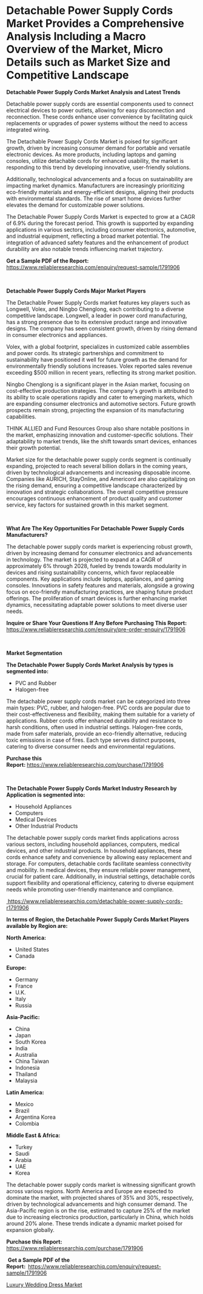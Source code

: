 <p><h1>Detachable Power Supply Cords Market Provides a Comprehensive Analysis Including a Macro Overview of the Market, Micro Details such as Market Size and Competitive Landscape</h1></p><p><strong>Detachable Power Supply Cords Market Analysis and Latest Trends</strong></p>
<p><p>Detachable power supply cords are essential components used to connect electrical devices to power outlets, allowing for easy disconnection and reconnection. These cords enhance user convenience by facilitating quick replacements or upgrades of power systems without the need to access integrated wiring.</p><p>The Detachable Power Supply Cords Market is poised for significant growth, driven by increasing consumer demand for portable and versatile electronic devices. As more products, including laptops and gaming consoles, utilize detachable cords for enhanced usability, the market is responding to this trend by developing innovative, user-friendly solutions.</p><p>Additionally, technological advancements and a focus on sustainability are impacting market dynamics. Manufacturers are increasingly prioritizing eco-friendly materials and energy-efficient designs, aligning their products with environmental standards. The rise of smart home devices further elevates the demand for customizable power solutions.</p><p>The Detachable Power Supply Cords Market is expected to grow at a CAGR of 6.9% during the forecast period. This growth is supported by expanding applications in various sectors, including consumer electronics, automotive, and industrial equipment, reflecting a broad market potential. The integration of advanced safety features and the enhancement of product durability are also notable trends influencing market trajectory.</p></p>
<p><strong>Get a Sample PDF of the Report:&nbsp;</strong> <a href="https://www.reliableresearchiq.com/enquiry/request-sample/1791906?utm_campaign=2257&utm_medium=2&utm_source=Github&utm_content=ia&utm_term=09022025&utm_id=detachable-power-supply-cords">https://www.reliableresearchiq.com/enquiry/request-sample/1791906</a></p>
<p>&nbsp;</p>
<p><strong>Detachable Power Supply Cords Major Market Players</strong></p>
<p><p>The Detachable Power Supply Cords market features key players such as Longwell, Volex, and Ningbo Chenglong, each contributing to a diverse competitive landscape. Longwell, a leader in power cord manufacturing, has a strong presence due to its extensive product range and innovative designs. The company has seen consistent growth, driven by rising demand in consumer electronics and appliances.</p><p>Volex, with a global footprint, specializes in customized cable assemblies and power cords. Its strategic partnerships and commitment to sustainability have positioned it well for future growth as the demand for environmentally friendly solutions increases. Volex reported sales revenue exceeding $500 million in recent years, reflecting its strong market position.</p><p>Ningbo Chenglong is a significant player in the Asian market, focusing on cost-effective production strategies. The company's growth is attributed to its ability to scale operations rapidly and cater to emerging markets, which are expanding consumer electronics and automotive sectors. Future growth prospects remain strong, projecting the expansion of its manufacturing capabilities.</p><p>THINK ALLIED and Fund Resources Group also share notable positions in the market, emphasizing innovation and customer-specific solutions. Their adaptability to market trends, like the shift towards smart devices, enhances their growth potential.</p><p>Market size for the detachable power supply cords segment is continually expanding, projected to reach several billion dollars in the coming years, driven by technological advancements and increasing disposable income. Companies like AURICH, StayOnline, and Americord are also capitalizing on the rising demand, ensuring a competitive landscape characterized by innovation and strategic collaborations. The overall competitive pressure encourages continuous enhancement of product quality and customer service, key factors for sustained growth in this market segment.</p></p>
<p>&nbsp;</p>
<p><strong>What Are The Key Opportunities For Detachable Power Supply Cords Manufacturers?</strong></p>
<p><p>The detachable power supply cords market is experiencing robust growth, driven by increasing demand for consumer electronics and advancements in technology. The market is projected to expand at a CAGR of approximately 6% through 2028, fueled by trends towards modularity in devices and rising sustainability concerns, which favor replaceable components. Key applications include laptops, appliances, and gaming consoles. Innovations in safety features and materials, alongside a growing focus on eco-friendly manufacturing practices, are shaping future product offerings. The proliferation of smart devices is further enhancing market dynamics, necessitating adaptable power solutions to meet diverse user needs.</p></p>
<p><strong>Inquire or Share Your Questions If Any Before Purchasing This Report:</strong> <a href="https://www.reliableresearchiq.com/enquiry/pre-order-enquiry/1791906?utm_campaign=2257&utm_medium=2&utm_source=Github&utm_content=ia&utm_term=09022025&utm_id=detachable-power-supply-cords">https://www.reliableresearchiq.com/enquiry/pre-order-enquiry/1791906</a></p>
<p>&nbsp;</p>
<p><strong>Market Segmentation</strong></p>
<p><strong>The Detachable Power Supply Cords Market Analysis by types is segmented into:</strong></p>
<p><ul><li>PVC and Rubber</li><li>Halogen-free</li></ul></p>
<p><p>The detachable power supply cords market can be categorized into three main types: PVC, rubber, and halogen-free. PVC cords are popular due to their cost-effectiveness and flexibility, making them suitable for a variety of applications. Rubber cords offer enhanced durability and resistance to harsh conditions, often used in industrial settings. Halogen-free cords, made from safer materials, provide an eco-friendly alternative, reducing toxic emissions in case of fires. Each type serves distinct purposes, catering to diverse consumer needs and environmental regulations.</p></p>
<p><strong>Purchase this Report:&nbsp;</strong><a href="https://www.reliableresearchiq.com/purchase/1791906?utm_campaign=2257&utm_medium=2&utm_source=Github&utm_content=ia&utm_term=09022025&utm_id=detachable-power-supply-cords">https://www.reliableresearchiq.com/purchase/1791906</a></p>
<p>&nbsp;</p>
<p><strong>The Detachable Power Supply Cords Market Industry Research by Application is segmented into:</strong></p>
<p><ul><li>Household Appliances</li><li>Computers</li><li>Medical Devices</li><li>Other Industrial Products</li></ul></p>
<p><p>The detachable power supply cords market finds applications across various sectors, including household appliances, computers, medical devices, and other industrial products. In household appliances, these cords enhance safety and convenience by allowing easy replacement and storage. For computers, detachable cords facilitate seamless connectivity and mobility. In medical devices, they ensure reliable power management, crucial for patient care. Additionally, in industrial settings, detachable cords support flexibility and operational efficiency, catering to diverse equipment needs while promoting user-friendly maintenance and compliance.</p></p>
<p><a href="https://www.reliableresearchiq.com/detachable-power-supply-cords-r1791906?utm_campaign=2257&utm_medium=2&utm_source=Github&utm_content=ia&utm_term=09022025&utm_id=detachable-power-supply-cords">&nbsp;https://www.reliableresearchiq.com/detachable-power-supply-cords-r1791906</a></p>
<p><strong>In terms of Region, the Detachable Power Supply Cords Market Players available by Region are:</strong></p>
<p>
    <p> <strong> North America: </strong>
        <ul>
            <li>United States</li>
            <li>Canada</li>
        </ul>
        </p> 
    <p> <strong> Europe: </strong>
        <ul>
            <li>Germany</li>
            <li>France</li>
            <li>U.K.</li>
            <li>Italy</li>
            <li>Russia</li>
        </ul>
        </p> 
    <p> <strong> Asia-Pacific: </strong>
        <ul>
            <li>China</li>
            <li>Japan</li>
            <li>South Korea</li>
            <li>India</li>
            <li>Australia</li>
            <li>China Taiwan</li>
            <li>Indonesia</li>
            <li>Thailand</li>
            <li>Malaysia</li>
        </ul>
        </p> 
    <p> <strong> Latin America: </strong>
        <ul>
            <li>Mexico</li>
            <li>Brazil</li>
            <li>Argentina Korea</li>
            <li>Colombia</li>
        </ul>
        </p> 
    <p> <strong> Middle East & Africa: </strong>
        <ul>
            <li>Turkey</li>
            <li>Saudi</li>
            <li>Arabia</li>
            <li>UAE</li>
            <li>Korea</li>
        </ul>
    </p>
    </p>
<p><p>The detachable power supply cords market is witnessing significant growth across various regions. North America and Europe are expected to dominate the market, with projected shares of 35% and 30%, respectively, driven by technological advancements and high consumer demand. The Asia-Pacific region is on the rise, estimated to capture 25% of the market due to increasing electronics production, particularly in China, which holds around 20% alone. These trends indicate a dynamic market poised for expansion globally.</p></p>
<p><strong>Purchase this Report: </strong><a href="https://www.reliableresearchiq.com/purchase/1791906?utm_campaign=2257&utm_medium=2&utm_source=Github&utm_content=ia&utm_term=09022025&utm_id=detachable-power-supply-cords">https://www.reliableresearchiq.com/purchase/1791906</a></p>
<p>&nbsp;<strong>Get a Sample PDF of the Report:&nbsp;&nbsp;</strong><a href="https://www.reliableresearchiq.com/enquiry/request-sample/1791906?utm_campaign=2257&utm_medium=2&utm_source=Github&utm_content=ia&utm_term=09022025&utm_id=detachable-power-supply-cords">https://www.reliableresearchiq.com/enquiry/request-sample/1791906</a></p>
<p><strong></strong></p>
<p><p><a href="https://github.com/NargisHussain75/Market-Research-Report-List-1/blob/main/luxury-wedding-dress-market.md?utm_campaign=2257&utm_medium=2&utm_source=Github&utm_content=ia&utm_term=09022025&utm_id=detachable-power-supply-cords">Luxury Wedding Dress Market</a></p></p>